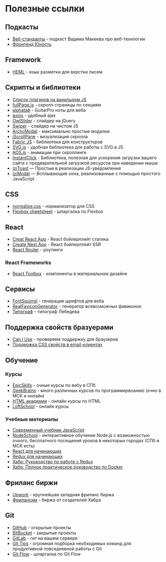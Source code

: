 # Полезные ссылки

## Подкасты
* [Веб-стандарты](https://soundcloud.com/web-standards) - подкаст Вадима Макеева про веб-технлогии
* [Фронтенд Юность](https://soundcloud.com/frontend_u)

## Framework
* [HEML](https://heml.io/) - язык разметки для верстки писем

## Скрипты и библиотеки
* [Список плагинов на ванильном JS](http://www.vanillalist.com/)
* [fullPage.js](https://github.com/alvarotrigo/fullPage.js/) - скролл страницы по секциям
* [alphatab](https://www.alphatab.net/) - GuitarPro ноты для веба
* [axios](https://github.com/mzabriskie/axios) - удобный ajax
* [OwlSlider](https://owlcarousel2.github.io/OwlCarousel2/) - слайдер на jQuery
* [Swiper](http://idangero.us/swiper) - слайдер на чиcтом JS
* [ArcticModal](http://arcticlab.ru/arcticmodal/) - максимально простые модалки
* [jScrollPane](http://jscrollpane.kelvinluck.com/) - визуализация скролла
* [Fabric JS](http://fabricjs.com/) - библиотека для конструкторов
* [SVG.js](http://svgjs.com/) - удобная библиотека для работы с SVG в JS
* [AOS.js](https://github.com/michalsnik/aos) - анимации при скроллинге
* [InstantClick](http://instantclick.io/) - Библиотека, полезная для ускорения загрузки вашего сайта с предварительной загрузкой ресурсов при наведении мыши
* [IziToast](http://izitoast.marcelodolce.com/) — Простые в реализации JS-уведомления
* [IziModal](http://izimodal.marcelodolce.com/) — Всплывающие окна, реализованные с помощью простого JavaScript

## CSS
* [normalize.css](https://necolas.github.io/normalize.css/) - нормализатор для CSS
* [Flexbox cheetsheet](http://vudav.github.io/flexbox-cheatsheet/) - шпаргалка по Flexbox

## React
* [Creat React App](https://github.com/facebookincubator/create-react-app) - React бойлерплейт статика
* [Create Next App](https://github.com/segmentio/create-next-app) - React бойлерплейт SSR
* [React Router](https://github.com/reacttraining/react-router) - роутинги
### React Frameworks
* [React Toolbox](http://react-toolbox.com/) - компоненты в материальном дизайне
### 

## Сервисы
* [FontSquirrel](https://www.fontsquirrel.com/tools/webfont-generator) - генерация шрифтов для веба
* [RealFaviconGenerator](http://realfavicongenerator.net/) - генератор всевозможных фавиконок
* [Типограф](http://www.artlebedev.ru/tools/typograf/) - типограф Лебедева

## Поддержка свойств бразуерами
* [Can I Use](http://caniuse.com/) - проверяем поддержку для браузеров
* [Поддержка CSS свойств в email-клиентах](https://www.campaignmonitor.com/css/)

## Обучение

### Курсы
* [EpicSkills](http://epixx.ru/) - очные курсы по вебу в СПб
* [GeekBrains](https://geekbrains.ru/) - много различных курсов по программирвоанию (очно в МСК и онлайн)
* [HTML академия](https://htmlacademy.ru/courses) - онлайн курсы по HTML
* [LoftSchool](https://loftschool.com/) - онлайн курсы

### Учебные материалы
* [Современный учебник JavaScript](https://learn.javascript.ru/)
* [NodeSchool](https://nodeschool.io/ru/) - интерактивное обучение Node.js с возможностью очного, бесплатного посещения уроков в некоторых городах (СПб и МСК есть)
* [React для начинающих](https://maxfarseer.gitbooks.io/react-course-ru/content/)
* [Redux для начинающих](https://maxfarseer.gitbooks.io/redux-course-ru/content/)
* [Хабр: Руководство по работе с Redux](https://habrahabr.ru/company/mailru/blog/303456/)
* [Хабр: Полное практическое руководство по Docker](https://habrahabr.ru/post/310460/)

## Фриланс биржи
* [Upwork](https://www.upwork.com) - крупнейшая западная фриланс биржа
* [Фрилансим](https://freelansim.ru) - биржа от создателей Хабра

## Git
* [GitHub](https://github.com) - открытые проекты
* [BitBucket](https://bitbucket.org/) - закрытые проекты
* [GitLab](https://about.gitlab.com/) - гит на вашем сервере
* [Git Tips](https://github.com/Imangazaliev/git-tips) - огромная подборка необходимых команд для продуктивной повседневной работы с Git
* [Git Flow](https://danielkummer.github.io/git-flow-cheatsheet/index.ru_RU.html) - шпаргалка по Git Flow
